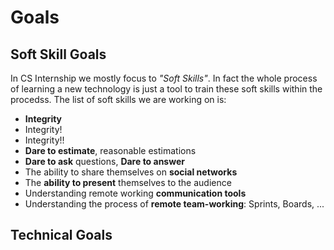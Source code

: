 # Goals

## Soft Skill Goals
In CS Internship we mostly focus to *"Soft Skills"*. In fact the whole process of learning a new technology is just a tool to train these soft skills within the procedss. The list of soft skills we are working on is:
- **Integrity**
- Integrity!
- Integrity!!
- **Dare to estimate**, reasonable estimations
- **Dare to ask** questions, **Dare to answer**
- The ability to share themselves on **social networks**
- The **ability to present** themselves to the audience
- Understanding remote working **communication tools**
- Understanding the process of **remote team-working**: Sprints, Boards, ...

## Technical Goals